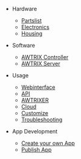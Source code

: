- Hardware

  - [Partslist](en-en/partslist)
  - [Electronics](en-en/electronics)
  - [Housing](en-en/housing)

- Software

  - [AWTRIX Controller](en-en/firmware)
  - [AWTRIX Server](en-en/host)

- Usage

  - [Webinterface](en-en/web)
  - [API](en-en/api)
  - [AWTRIXER](en-en/awtrixer)
  - [Cloud](en-en/cloud)
  - [Customize](en-en/customize)
  - [Troubleshooting](en-en/trouble)

- App Development
  - [Create your own App](en-en/app)
  - [Publish App](en-en/apppublish)
